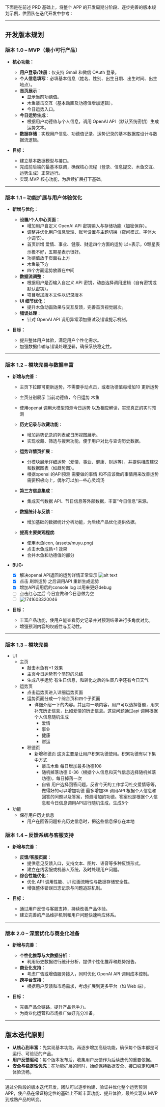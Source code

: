 下面是在前述 PRD 基础上，将整个 APP 的开发周期分阶段、逐步完善的版本规划示例，供团队在迭代开发中参考：

---

## 开发版本规划

### **版本 1.0 – MVP（最小可行产品）**

- **核心功能：**

  - **用户登录/注册**：仅支持 Gmail 和微信 OAuth 登录。
  - **个人信息填写**：必填基本信息（姓名、性别、出生日期、出生时间、出生地点）。
  - **首页展示**：
    - 显示当前功德值。
    - 木鱼敲击交互（基本动画及功德值增加逻辑）。
    - 今日运势入口。
  - **今日运势生成**：
    - 根据用户功德值与个人信息，调用 OpenAI API（默认系统密钥）生成运势文本。
  - **数据存储**：实现用户信息、功德值记录、运势记录的基本数据库设计与数据流逻辑。
- **目标：**

  - 建立基本数据模型与接口。
  - 完成前后端的最基本联调，确保核心流程（登录、信息提交、木鱼交互、运势生成）正常运行。
  - 实现 MVP 核心功能，为后续扩展打下基础。

---

### **版本 1.1 – 功能扩展与用户体验优化**

- **新增与优化：**

  - **设置/个人中心页面**：
    - 增加用户自定义 OpenAI API 密钥输入与存储功能（加密保存）。
    - 调整并优化用户信息管理、账号设置与主题切换（夜间模式、字体大小调节）。
    - 首页新增 爱情、事业、健康、财运四个方面的运势 以⭐️表示，0颗星表示极不好，五颗星表示很好。
    - 功德值放于页面右上方
    - 木鱼最下方
    - 四个方面运势放置在中间
  - **数据流调整**：
    - 根据用户是否输入自定义 API 密钥，动态选择调用逻辑（自有密钥或默认密钥）。
    - 项目增加版本文件以记录版本
  - **UI 细节优化**：
    - 提升木鱼动画效果与交互反馈，完善首页视觉层次。
  - **错误处理**：
    - 针对 OpenAI API 调用异常添加重试及错误提示机制。
- **目标：**

  - 提升整体用户体验，满足用户个性化需求。
  - 加强数据传输与错误处理逻辑，确保系统稳定性。

---

### **版本 1.2 – 模块完善与数据丰富**

- **新增与完善：**

  - 主页下拉即可更新运势，不需要手动点击，或者功德值每增加10 更新运势
  - 主页分别展示 当前功德值，今日运势 木鱼
  - 使用openai 调用大模型预测今日运势 以及相应解读，实现真正的实时预测
  - **历史记录与收藏功能**：

    - 增加运势记录的列表或日历视图展示。
    - 实现收藏、筛选与搜索功能，便于用户对比与查询历史数据。
  - **运势详情页扩展**：

    - 分模块展示详细运势（爱情、事业、健康、财运等），并提供相应建议和数据图表（如趋势图）。
    - 根据openai 的API预测 需要做的事情 和不应该做的事情用来改善运势 需要积极向上，偶尔可以加一些心灵鸡汤
  - **第三方信息集成**：

    - 集成天气数据 API、节日信息等外部数据，丰富“今日信息”来源。
  - **数据统计与反馈**：

    - 增加基础的数据统计分析功能，为后续产品优化提供依据。
  - **提高主要美观程度**:

    - 使用木鱼icon, (assets/muyu.png)
    - 点击木鱼成熟+1 效果
    - 合并木鱼和功德值的部分
- **BUG:**

  - [X] 解决openai API返回的运势详情正常显示
    ![alt text](docs/images/image.png)
  - [X] 点击 刷新运势 之后调用API 重新生成运势
  - [X] 增加API调用后的console log 以用来更好debug
  - [ ] 点击红心之后 今日宜做和今日忌做为空
  - [ ] ![1741603320046](image/prd/1741603320046.png)
- **目标：**

  - 丰富产品功能，使用户能查看历史记录并对预测结果进行多角度对比。
  - 增强预测内容的权威性与互动性。

---

### **版本 1.3 – 模块完善**

- UI
  - 主页
    - 敲击木鱼有+1 效果
    - 主页今日运势有个简短的总结
    - 生成八字运势 有生日信息，和转化之后的生辰八字还有今日天气
  - 运势页
    - 点击运势页进入详细运势页面
    - 运势页面分成一个综合页和四个子页面
      - 详细介绍一下的内容。并且每一项内容，用户可以选择答题，用来补充历史信息，比如爱情的历史信息。这些问题通过api 调用根据个人信息随机生成
        - 爱情
        - 事业
        - 健康
        - 财运
    - 积德页
      - 新增积德页
        这页主要是让用户积累功德使用。积累功德有以下集中方式
        - 敲击木鱼 每日增加最多功德108
        - 随机掉落功德 0-36（根据个人信息和天气信息选择随机掉落功德)，每日掉落一次
        - 自省 用户选择回答问题，反省今天的工作学习社交爱情等等，做得好的可以增加功德 最多增加36  调用API 根据个人信息和回答的问题以及答案，预测增加的功德。答案也是根据个人信息和今日信息调用API进行随机生成，生成5个
- 功能
  - 保存用户历史信息
    - 用户在回答问题补充历史信息时，把这些信息保存在本地

### **版本 1.4 – 反馈系统与客服支持**

- **新增与完善：**

  - **反馈/客服页面**：
    - 提供意见反馈入口，支持文本、图片、语音等多种反馈形式。
    - 建立在线客服或机器人系统，及时处理用户问题。
  - **综合性能优化**：
    - 优化 API 调用性能、UI 动画流畅性与数据存储安全性。
    - 增强整体错误日志记录与问题追踪机制。
- **目标：**

  - 通过用户反馈与客服支持，持续改善产品体验。
  - 建立完善的产品维护机制和用户问题快速响应体系。

---

### **版本 2.0 – 深度优化与商业化准备**

- **新增与完善：**

  - **个性化推荐与大数据分析**：
    - 利用历史数据进行统计分析，提供个性化推荐和趋势报告。
  - **商业化支持**：
    - 考虑广告或增值服务接入，同时优化 OpenAI API 调用成本控制。
  - **跨平台支持**：
    - 根据用户反馈和市场需求，考虑扩展到更多平台（如 Web 端）。
- **目标：**

  - 完善产品全链路，提升产品竞争力。
  - 为商业化运营和市场推广做好充分准备。

---

## 版本迭代原则

- **从核心到丰富**：先实现基本功能，再逐步增加高级功能，确保每个版本都是可运行、可验证的产品。
- **用户反馈驱动**：每个版本发布后，收集用户反馈作为后续迭代的重要依据。
- **安全与稳定性优先**：在功能扩展的同时，始终保持数据安全、接口稳定和用户体验流畅。

---

通过分阶段的版本迭代开发，团队可以逐步构建、验证并优化整个运势预测 APP，使产品在保证稳定性的基础上不断丰富功能、提升体验，最终实现从 MVP 到成熟产品的转变。
